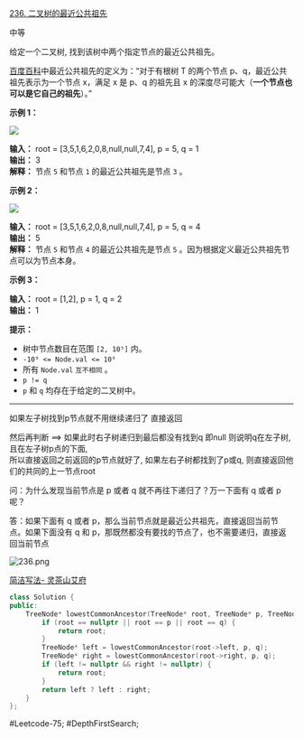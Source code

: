 [236. 二叉树的最近公共祖先](https://leetcode.cn/problems/lowest-common-ancestor-of-a-binary-tree/)

中等

给定一个二叉树, 找到该树中两个指定节点的最近公共祖先。

[百度百科](https://baike.baidu.com/item/%E6%9C%80%E8%BF%91%E5%85%AC%E5%85%B1%E7%A5%96%E5%85%88/8918834?fr=aladdin)中最近公共祖先的定义为：“对于有根树 T 的两个节点 p、q，最近公共祖先表示为一个节点 x，满足 x 是 p、q 的祖先且 x 的深度尽可能大（**一个节点也可以是它自己的祖先**）。”

**示例 1：**

![](https://assets.leetcode.com/uploads/2018/12/14/binarytree.png)

**输入：** root = [3,5,1,6,2,0,8,null,null,7,4], p = 5, q = 1  
**输出：** 3  
**解释：** 节点 `5` 和节点 `1` 的最近公共祖先是节点 `3` 。  

**示例 2：**

![](https://assets.leetcode.com/uploads/2018/12/14/binarytree.png)

**输入：** root = [3,5,1,6,2,0,8,null,null,7,4], p = 5, q = 4  
**输出：** 5  
**解释：** 节点 `5` 和节点 `4` 的最近公共祖先是节点 `5` 。因为根据定义最近公共祖先节点可以为节点本身。  

**示例 3：**

**输入：** root = [1,2], p = 1, q = 2  
**输出：** 1

**提示：**

- 树中节点数目在范围 `[2, 10⁵]` 内。
- `-10⁹ <= Node.val <= 10⁹`
- 所有 `Node.val` `互不相同` 。
- `p != q`
- `p` 和 `q` 均存在于给定的二叉树中。
---- ----

如果左子树找到p节点就不用继续递归了 直接返回  

然后再判断 ==> 如果此时右子树递归到最后都没有找到q 即null 则说明q在左子树, 且在左子树p点的下面,   
所以直接返回之前返回的p节点就好了, 如果左右子树都找到了p或q, 则直接返回他们的共同的上一节点root   

问：为什么发现当前节点是 p 或者 q 就不再往下递归了？万一下面有 q 或者 p 呢？  

答：如果下面有 q 或者 p，那么当前节点就是最近公共祖先，直接返回当前节点。如果下面没有 q 和 p，那既然都没有要找的节点了，也不需要递归，直接返回当前节点

![236.png](https://pic.leetcode.cn/1681546069-BZfraI-236.png)

[简洁写法- 灵茶山艾府](https://leetcode.cn/problems/lowest-common-ancestor-of-a-binary-tree/solutions/2023872/fen-lei-tao-lun-luan-ru-ma-yi-ge-shi-pin-2r95/)

```cpp
class Solution {
public:
    TreeNode* lowestCommonAncestor(TreeNode* root, TreeNode* p, TreeNode* q) {
        if (root == nullptr || root == p || root == q) {
            return root;
        }
        TreeNode* left = lowestCommonAncestor(root->left, p, q);
        TreeNode* right = lowestCommonAncestor(root->right, p, q);
        if (left != nullptr && right != nullptr) {
            return root;
        }
        return left ? left : right;
    }
};
```
#Leetcode-75; #DepthFirstSearch;